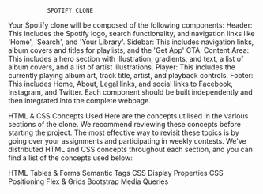                SPOTIFY CLONE



Your Spotify clone will be composed of the following components:
Header: This includes the Spotify logo, search functionality, and navigation links like 'Home', 'Search', and 'Your Library'.
Sidebar: This includes navigation links, album covers and titles for playlists, and the 'Get App' CTA.
Content Area: This includes a hero section with illustration, gradients, and text, a list of album covers, and a list of artist illustrations.
Player: This includes the currently playing album art, track title, artist, and playback controls.
Footer: This includes Home, About, Legal links, and social links to Facebook, Instagram, and Twitter.
Each component should be built independently and then integrated into the complete webpage.





HTML & CSS Concepts Used
Here are the concepts utilised in the various sections of the clone. We recommend reviewing these concepts before starting the project. The most effective way to revisit these topics is by going over your assignments and participating in weekly contests.
We've distributed HTML and CSS concepts throughout each section, and you can find a list of the concepts used below:

HTML Tables & Forms
Semantic Tags
CSS Display Properties
CSS Positioning
Flex & Grids
Bootstrap
Media Queries
